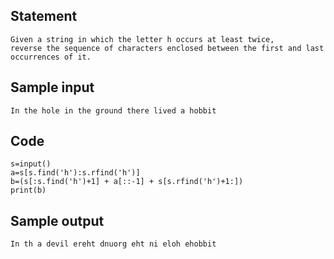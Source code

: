 ## Statement
```
Given a string in which the letter h occurs at least twice, 
reverse the sequence of characters enclosed between the first and last occurrences of it.
```
## Sample input
```
In the hole in the ground there lived a hobbit
```
## Code
```
s=input()
a=s[s.find('h'):s.rfind('h')]
b=(s[:s.find('h')+1] + a[::-1] + s[s.rfind('h')+1:])
print(b)
```
## Sample output
```
In th a devil ereht dnuorg eht ni eloh ehobbit
```
